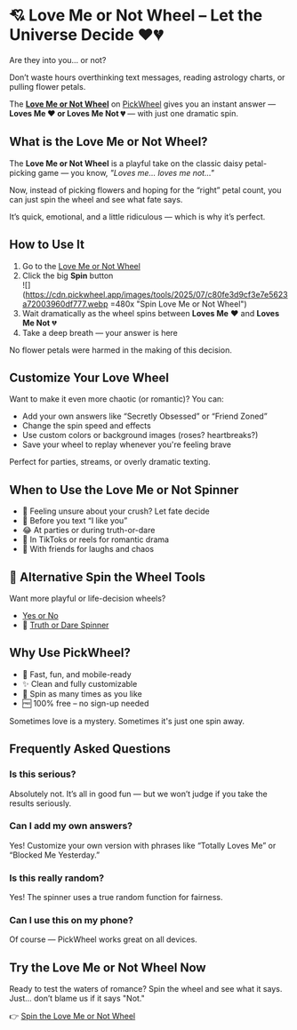 # 💘 Love Me or Not Wheel – Let the Universe Decide ❤️💔

Are they into you... or not?

Don’t waste hours overthinking text messages, reading astrology charts, or pulling flower petals.

The **[Love Me or Not Wheel](https://pickwheel.app/tools/love-me-or-not)** on [PickWheel](https://pickwheel.app) gives you an instant answer — **Loves Me ❤️ or Loves Me Not 💔** — with just one dramatic spin.

## What is the Love Me or Not Wheel?

The **Love Me or Not Wheel** is a playful take on the classic daisy petal-picking game — you know, _"Loves me... loves me not..."_

Now, instead of picking flowers and hoping for the “right” petal count, you can just spin the wheel and see what fate says.

It’s quick, emotional, and a little ridiculous — which is why it’s perfect.

## How to Use It

1. Go to the [Love Me or Not Wheel](https://pickwheel.app/tools/love-me-or-not)
2. Click the big **Spin** button  
   ![](https://cdn.pickwheel.app/images/tools/2025/07/c80fe3d9cf3e7e5623a72003960df777.webp =480x "Spin Love Me or Not Wheel")
3. Wait dramatically as the wheel spins between **Loves Me** ❤️ and **Loves Me Not** 💔
4. Take a deep breath — your answer is here

No flower petals were harmed in the making of this decision.

## Customize Your Love Wheel

Want to make it even more chaotic (or romantic)? You can:

- Add your own answers like “Secretly Obsessed” or “Friend Zoned”
- Change the spin speed and effects
- Use custom colors or background images (roses? heartbreaks?)
- Save your wheel to replay whenever you're feeling brave

Perfect for parties, streams, or overly dramatic texting.

## When to Use the Love Me or Not Spinner

- 💌 Feeling unsure about your crush? Let fate decide
- 💬 Before you text “I like you”
- 😂 At parties or during truth-or-dare
- 🎥 In TikToks or reels for romantic drama
- 👯 With friends for laughs and chaos

## 💞 Alternative Spin the Wheel Tools

Want more playful or life-decision wheels?

- [Yes or No](/tools/yes-or-no)
- 💍 [Truth or Dare Spinner](/tools/truth-or-dare)

## Why Use PickWheel?

- 💖 Fast, fun, and mobile-ready
- ✨ Clean and fully customizable
- 🔁 Spin as many times as you like
- 🆓 100% free – no sign-up needed

Sometimes love is a mystery. Sometimes it's just one spin away.

## Frequently Asked Questions

### Is this serious?

Absolutely not. It’s all in good fun — but we won’t judge if you take the results seriously.

### Can I add my own answers?

Yes! Customize your own version with phrases like “Totally Loves Me” or “Blocked Me Yesterday.”

### Is this really random?

Yes! The spinner uses a true random function for fairness.

### Can I use this on my phone?

Of course — PickWheel works great on all devices.

## Try the Love Me or Not Wheel Now

Ready to test the waters of romance? Spin the wheel and see what it says. Just... don’t blame us if it says "Not."

👉 [Spin the Love Me or Not Wheel](https://pickwheel.app/tools/love-me-or-not)
